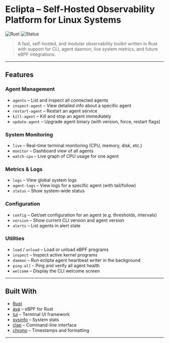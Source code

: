 #  Eclipta – Self-Hosted Observability Platform for Linux Systems
![Rust](https://img.shields.io/badge/Rust-High%20Performance-orange)
![Status](https://img.shields.io/badge/status-Alpha-yellow)

> A fast, self-hosted, and modular observability toolkit written in Rust with support for CLI, agent daemon, live system metrics, and future eBPF integrations.

---

## Features


###  Agent Management
- `agents` – List and inspect all connected agents
- `inspect-agent` – View detailed info about a specific agent
- `restart-agent` – Restart an agent service
- `kill-agent` – Kill and stop an agent immediately
- `update-agent` – Upgrade agent binary (with version, force, restart flags)

###  System Monitoring
- `live` – Real-time terminal monitoring (CPU, memory, disk, etc.)
- `monitor` – Dashboard view of all agents
- `watch-cpu` – Live graph of CPU usage for one agent

### Metrics & Logs
- `logs` – View global system logs
- `agent-logs` – View logs for a specific agent (with tail/follow)
- `status` – Show system-wide status

### Configuration
- `config` – Get/set configuration for an agent (e.g. thresholds, intervals)
- `version` – Show current CLI version and agent version
- `alerts` – List agents in alert state

###  Utilities
- `load` / `unload` – Load or unload eBPF programs
- `inspect` – Inspect active kernel programs
- `daemon` – Run eclipta agent heartbeat writer in the background
- `ping-all` – Ping and verify all agent health
- `welcome` – Display the CLI welcome screen

---

## Built With

-  [Rust](https://www.rust-lang.org/)
-  [aya](https://github.com/aya-rs/aya) – eBPF for Rust
-  [tui](https://github.com/fdehau/tui-rs) – Terminal UI framework
-  [sysinfo](https://docs.rs/sysinfo) – System stats
-  [clap](https://docs.rs/clap) – Command-line interface
-  [chrono](https://docs.rs/chrono) – Timestamps and formatting

---

